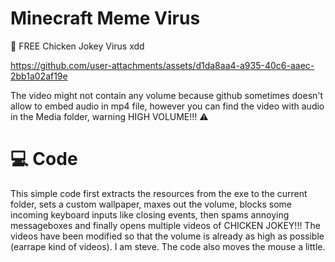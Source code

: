 # Minecraft Meme Virus
👾 FREE Chicken Jokey Virus xdd


https://github.com/user-attachments/assets/d1da8aa4-a935-40c6-aaec-2bb1a02af19e


The video might not contain any volume because github sometimes doesn't allow to embed audio in mp4 file, however you can find the video with audio in the Media folder, warning HIGH VOLUME!!! ⚠

# 💻 Code

This simple code first extracts the resources from the exe to the current folder, sets a custom wallpaper, maxes out the volume, blocks some incoming keyboard inputs like closing events, then spams annoying messageboxes and finally opens multiple videos of CHICKEN JOKEY!!! The videos have been modified so that the volume is already as high as possible (earrape kind of videos). I am steve. The code also moves the mouse a little.
